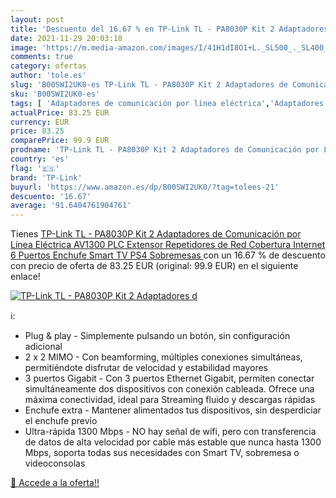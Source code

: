 ```yaml
---
layout: post
title: 'Descuento del 16.67 % en TP-Link TL - PA8030P Kit 2 Adaptadores d'
date: 2021-11-29 20:03:18
image: 'https://m.media-amazon.com/images/I/41H1dI8O1+L._SL500_._SL400_.jpg'
comments: true
category: ofertas
author: 'tole.es'
slug: 'B00SWI2UK0-es TP-Link TL - PA8030P Kit 2 Adaptadores de Comunicación por...'
sku: 'B00SWI2UK0-es'
tags: [ 'Adaptadores de comunicación por línea eléctrica','Adaptadores de red','Dispositivos de red','Informática','ps4','tp-link', ]
actualPrice: 83.25 EUR
currency: EUR
price: 83.25
comparePrice: 99.9 EUR
prodname: 'TP-Link TL - PA8030P Kit 2 Adaptadores de Comunicación por Línea Eléctrica  AV1300  PLC  Extensor  Repetidores de Red  Cobertura Internet  6 Puertos  Enchufe  Smart TV  PS4  Sobremesas '
country: 'es'
flag: '🇪🇸'
brand: 'TP-Link'
buyurl: 'https://www.amazon.es/dp/B00SWI2UK0/?tag=tolees-21'
descuento: '16.67'
average: '91.6404761904761'
---
```


Tienes [TP-Link TL - PA8030P Kit 2 Adaptadores de Comunicación por Línea Eléctrica  AV1300  PLC  Extensor  Repetidores de Red  Cobertura Internet  6 Puertos  Enchufe  Smart TV  PS4  Sobremesas ](https://www.amazon.es/dp/B00SWI2UK0/?tag=tolees-21) con un 16.67 % de descuento con precio de oferta de 83.25 EUR (original: 99.9 EUR) en el siguiente enlace!

[![TP-Link TL - PA8030P Kit 2 Adaptadores d](https://m.media-amazon.com/images/I/41H1dI8O1+L._SL500_._SL400_.jpg)](https://www.amazon.es/dp/B00SWI2UK0/?tag=tolees-21)

ℹ️:

- Plug & play - Simplemente pulsando un botón, sin configuración adicional
- 2 x 2 MIMO - Con beamforming, múltiples conexiones simultáneas, permitiéndote disfrutar de velocidad y estabilidad mayores
- 3 puertos Gigabit - Con 3 puertos Ethernet Gigabit, permiten conectar simultáneamente dos dispositivos con conexión cableada. Ofrece una máxima conectividad, ideal para Streaming fluido y descargas rápidas
- Enchufe extra - Mantener alimentados tus dispositivos, sin desperdiciar el enchufe previo
- Ultra-rápida 1300 Mbps - NO hay señal de wifi, pero con transferencia de datos de alta velocidad por cable más estable que nunca hasta 1300 Mbps, soporta todas sus necesidades con Smart TV, sobremesa o videoconsolas

[🛒 Accede a la oferta!!](https://www.amazon.es/dp/B00SWI2UK0/?tag=tolees-21)
